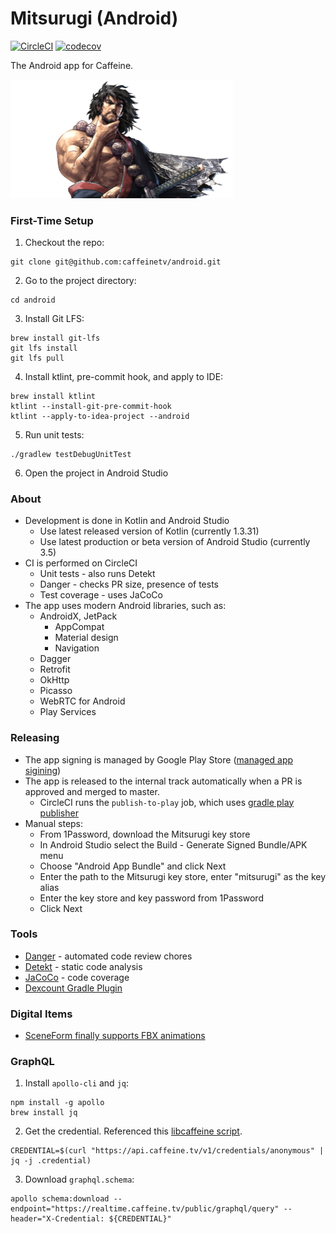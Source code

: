 # Mitsurugi (Android)

[![CircleCI](https://circleci.com/gh/caffeinetv/android.svg?style=svg&circle-token=55b5ed44af44b4352f6b3d466030f1f40fb00582)](https://circleci.com/gh/caffeinetv/android)
[![codecov](https://codecov.io/gh/caffeinetv/android/branch/master/graph/badge.svg?token=VjIzrBmi8W)](https://codecov.io/gh/caffeinetv/android)

The Android app for Caffeine.

<img alt="Mitsurugi" src="logo.png" width="356">

### First-Time Setup

1. Checkout the repo:
  ```
  git clone git@github.com:caffeinetv/android.git
  ```
2. Go to the project directory:
  ```
  cd android
  ```
3. Install Git LFS:
  ```
  brew install git-lfs
  git lfs install
  git lfs pull
  ```
4. Install ktlint, pre-commit hook, and apply to IDE:
  ```
  brew install ktlint
  ktlint --install-git-pre-commit-hook
  ktlint --apply-to-idea-project --android
  ```
5. Run unit tests:
  ```
  ./gradlew testDebugUnitTest
  ```
6. Open the project in Android Studio

### About

* Development is done in  Kotlin and Android Studio
  * Use latest released version of Kotlin (currently 1.3.31)
  * Use latest production or beta version of Android Studio (currently 3.5)
* CI is performed on CircleCI
  * Unit tests - also runs Detekt
  * Danger - checks PR size, presence of tests
  * Test coverage - uses JaCoCo
* The app uses modern Android libraries, such as:
  * AndroidX, JetPack
    * AppCompat
    * Material design
    * Navigation
  * Dagger
  * Retrofit
  * OkHttp
  * Picasso
  * WebRTC for Android
  * Play Services

### Releasing

* The app signing is managed by Google Play Store ([managed app sigining](https://support.google.com/googleplay/android-developer/answer/7384423))
* The app is released to the internal track automatically when a PR is approved and merged to master.
  * CircleCI runs the `publish-to-play` job, which uses [gradle play publisher](https://www.github.com/Triple-T/gradle-play-publisher)
* Manual steps:
  * From 1Password, download the Mitsurugi key store
  * In Android Studio select the Build - Generate Signed Bundle/APK menu
  * Choose "Android App Bundle" and click Next
  * Enter the path to the Mitsurugi key store, enter "mitsurugi" as the key alias
  * Enter the key store and key password from 1Password
  * Click Next

### Tools

* [Danger](https://danger.systems) - automated code review chores
* [Detekt](https://arturbosch.github.io/detekt/index.html) - static code analysis
* [JaCoCo](https://www.jacoco.org/jacoco/) - code coverage
* [Dexcount Gradle Plugin](https://github.com/KeepSafe/dexcount-gradle-plugin)

### Digital Items

* [SceneForm finally supports FBX animations](https://developers.google.com/ar/develop/java/sceneform/animation/)

### GraphQL
1. Install `apollo-cli` and `jq`:
```
npm install -g apollo
brew install jq
```
2. Get the credential. Referenced this [libcaffeine script](https://github.com/caffeinetv/libcaffeine/blob/master/generate-graphql-types.sh).
```
CREDENTIAL=$(curl "https://api.caffeine.tv/v1/credentials/anonymous" | jq -j .credential)
```
3. Download `graphql.schema`:
```
apollo schema:download --endpoint="https://realtime.caffeine.tv/public/graphql/query" --header="X-Credential: ${CREDENTIAL}"
```
